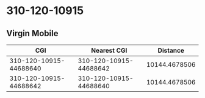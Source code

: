 # 310-120-10915
## Virgin Mobile


| CGI | Nearest CGI | Distance |
|-----|-------------|----------|
| 310-120-10915-44688640 | 310-120-10915-44688642 | 10144.4678506 |
| 310-120-10915-44688642 | 310-120-10915-44688640 | 10144.4678506 |
